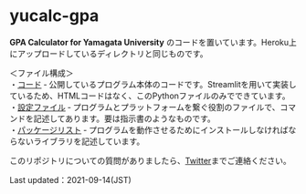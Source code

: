 # yucalc-gpa

**GPA Calculator for Yamagata University** のコードを置いています。Heroku上にアップロードしているディレクトリと同じものです。


＜ファイル構成＞<br>
・[コード](calcGPA_app.py) &dash; 公開しているプログラム本体のコードです。Streamlitを用いて実装しているため、HTMLコードはなく、このPythonファイルのみでできています。<br>
・[設定ファイル](Procfile) &dash; プログラムとプラットフォームを繋ぐ役割のファイルで、コマンドを記述してあります。要は指示書のようなものです。<br>
・[パッケージリスト](requirements.txt) &dash; プログラムを動作させるためにインストールしなければならないライブラリを記述しています。<br>

このリポジトリについての質問がありましたら、[Twitter](https://www.twitter.com/4voltex/)までご連絡ください。


Last updated：2021-09-14(JST)
